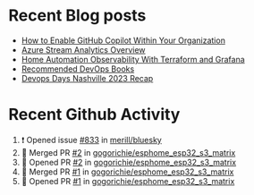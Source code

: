 # Recent Blog posts
<!-- BLOG-POST-LIST:START -->
- [How to Enable GitHub Copilot Within Your Organization](https://www.gogorichie.com/blog/microsoft/githubcopilot-enabling/)
- [Azure Stream Analytics Overview](https://www.gogorichie.com/blog/microsoft/azure-stream-analytics-overview/)
- [Home Automation Observability With Terraform and Grafana](https://www.gogorichie.com/blog/homeautomationobservability/)
- [Recommended DevOps Books](https://www.gogorichie.com/blog/recommendeddevopsbooks/)
- [Devops Days Nashville 2023 Recap](https://www.gogorichie.com/blog/devopsdaysnashville2023recap/)
<!-- BLOG-POST-LIST:END -->


# Recent Github Activity
<!--START_SECTION:activity-->
1. ❗ Opened issue [#833](https://github.com/merill/bluesky/issues/833) in [merill/bluesky](https://github.com/merill/bluesky)
2. 🎉 Merged PR [#2](https://github.com/gogorichie/esphome_esp32_s3_matrix/pull/2) in [gogorichie/esphome_esp32_s3_matrix](https://github.com/gogorichie/esphome_esp32_s3_matrix)
3. 💪 Opened PR [#2](https://github.com/gogorichie/esphome_esp32_s3_matrix/pull/2) in [gogorichie/esphome_esp32_s3_matrix](https://github.com/gogorichie/esphome_esp32_s3_matrix)
4. 🎉 Merged PR [#1](https://github.com/gogorichie/esphome_esp32_s3_matrix/pull/1) in [gogorichie/esphome_esp32_s3_matrix](https://github.com/gogorichie/esphome_esp32_s3_matrix)
5. 💪 Opened PR [#1](https://github.com/gogorichie/esphome_esp32_s3_matrix/pull/1) in [gogorichie/esphome_esp32_s3_matrix](https://github.com/gogorichie/esphome_esp32_s3_matrix)
<!--END_SECTION:activity-->

